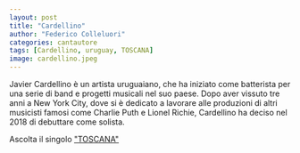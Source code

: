 ```yaml
---
layout: post
title: "Cardellino"
author: "Federico Colleluori"
categories: cantautore
tags: [Cardellino, uruguay, TOSCANA]
image: cardellino.jpeg
---
```


Javier Cardellino è un artista uruguaiano, che ha iniziato come batterista per una serie di band e progetti musicali nel suo paese. Dopo aver vissuto tre anni a New York City, dove si è dedicato a lavorare alle produzioni di altri musicisti famosi come Charlie Puth e Lionel Richie, Cardellino ha deciso nel 2018 di debuttare come solista.

Ascolta il singolo <a href="https://www.youtube.com/watch?v=G-B-N2uSIHg">"TOSCANA"</a>

